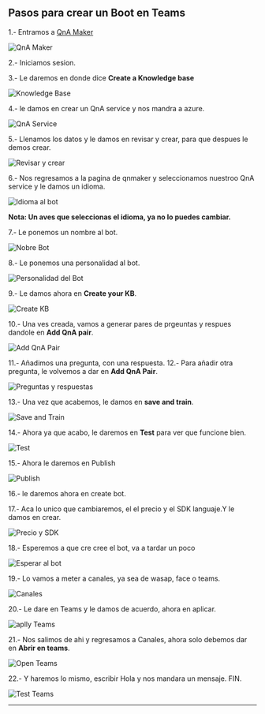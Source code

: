 ## Pasos para crear un Boot en Teams

1.- Entramos a [QnA Maker](https://www.qnamaker.ai/)

![QnA Maker](Imagenes/QnAMaker.JPG)

2.- Iniciamos sesion.

3.-  Le daremos en donde dice **Create a Knowledge base**

![Knowledge Base](Imagenes/KnowledgeBase.JPG)

4.- le damos en crear un QnA service y nos mandra a azure.

![QnA Service](Imagenes/CreateQnAService.JPG)

5.- Llenamos los datos y le damos en revisar y crear, para que despues le demos crear.

![Revisar y crear](Imagenes/RevisaryCrear.JPG)

6.- Nos regresamos a la pagina de qnmaker y seleccionamos nuestroo QnA service y le damos un idioma.

![Idioma al bot](Imagenes/idioma.JPG)

**Nota: Un aves que seleccionas el idioma, ya no lo puedes cambiar.**

7.- Le ponemos un nombre al bot.

![Nobre Bot](Imagenes/NombredelBot.JPG)

8.- Le ponemos una personalidad al bot.

![Personalidad del Bot](Imagenes/PersonalidadBot.JPG)

9.- Le damos ahora en **Create your KB**.

![Create KB](Imagenes/CreateBotAzure.JPG)

10.- Una ves creada, vamos a generar pares de prgeuntas y respues dandole en **Add QnA pair**.

![Add QnA Pair](Imagenes/AddQnAPair.JPG)

11.- Añadimos una pregunta, con una respuesta.
12.- Para añadir otra pregunta, le volvemos a dar en **Add QnA Pair**.

![Preguntas y respuestas](Imagenes/preguntaRespuesta.JPG)

13.- Una vez que acabemos, le damos en **save and train**.

![Save and Train](Imagenes/SaveandTrain.JPG)

14.- Ahora ya que acabo, le daremos en **Test** para ver que funcione bien.

![Test](Imagenes/TestDelBot.JPG)

15.- Ahora le daremos en Publish

![Publish](Imagenes/Publish.JPG)

16.- le daremos ahora en create bot.

17.-  Aca lo unico que cambiaremos, el el precio y el SDK languaje.Y le damos en crear.

![Precio y SDK](Imagenes/PrecioySDK.JPG)

18.- Esperemos a que cre cree el bot, va a tardar un poco

![Esperar al bot](Imagenes/EsperaralBot.JPG)

19.- Lo vamos a meter a canales, ya sea de wasap, face o teams.

![Canales](Imagenes/canales.JPG)

20.- Le dare en Teams y le damos de acuerdo, ahora en aplicar.

![aplly Teams](Imagenes/AplicarenTeams.JPG)

21.- Nos salimos de ahi y regresamos a Canales, ahora solo debemos dar en **Abrir en teams**.

![Open Teams](Imagenes/OpenTeams.JPG)

22.- Y haremos lo mismo, escribir Hola y nos mandara un mensaje. FIN.

![Test Teams](Imagenes/TestDelBot.JPG)

------------------------------------------------------------------------
